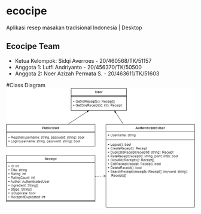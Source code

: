 # ecocipe
Aplikasi resep masakan tradisional Indonesia | Desktop

## Ecocipe Team
- Ketua Kelompok: Sidqi Averroes - 20/460568/TK/51157
- Anggota 1: Lutfi Andriyanto - 20/456370/TK/50500
- Anggota 2: Noer Azizah Permata S. - 20/463611/TK/51603


#Class Diagram
![Ecocipe Class Diagram](/images/Ecocipe-Class-Diagram.png)
